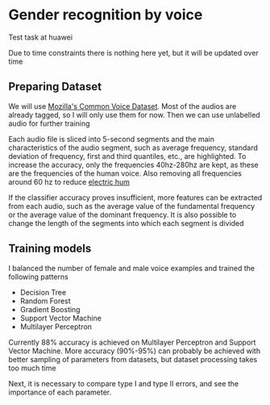 # Gender recognition by voice
Test task at huawei 

Due to time constraints there is nothing here yet, but it will be updated over time 

## Preparing Dataset

We will use [Mozilla's Common Voice Dataset](https://www.kaggle.com/mozillaorg/common-voice). Most of the audios are already tagged, so I will only use them for now. Then we can use unlabelled audio for further training

Each audio file is sliced into 5-second segments and the main characteristics of the audio segment, such as average frequency, standard deviation of frequency, first and third quantiles, etc., are highlighted. To increase the accuracy, only the frequencies 40hz-280hz are kept, as these are the frequencies of the human voice. Also removing all frequencies around 60 hz to reduce [electric hum](https://en.wikipedia.org/wiki/Mains_hum)

If the classifier accuracy proves insufficient, more features can be extracted from each audio, such as the average value of the fundamental frequency or the average value of the dominant frequency. It is also possible to change the length of the segments into which each segment is divided

## Training models

I balanced the number of female and male voice examples and trained the following patterns

* Decision Tree
* Random Forest
* Gradient Boosting
* Support Vector Machine
* Multilayer Perceptron

Currently 88% accuracy is achieved on Multilayer Perceptron and Support Vector Machine. More accuracy (90%-95%) can probably be achieved with better sampling of parameters from datasets, but dataset processing takes too much time

Next, it is necessary to compare type I and type II errors, and see the importance of each parameter. 
